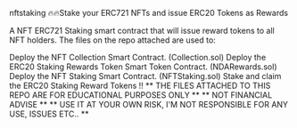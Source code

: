 nftstaking
🔥🔥Stake your ERC721 NFTs and issue ERC20 Tokens as Rewards

A NFT ERC721 Staking smart contract that will issue reward tokens to all NFT holders. The files on the repo attached are used to:

Deploy the NFT Collection Smart Contract. (Collection.sol)
Deploy the ERC20 Staking Rewards Token Smart Token Contract. (NDARewards.sol)
Deploy the NFT Staking Smart Contract. (NFTStaking.sol)
Stake and claim the ERC20 Staking Reward Tokens !!
** THE FILES ATTACHED TO THIS REPO ARE FOR EDUCATIONAL PURPOSES ONLY ** ** NOT FINANCIAL ADVISE ** ** USE IT AT YOUR OWN RISK, I'M NOT RESPONSIBLE FOR ANY USE, ISSUES ETC.. **
